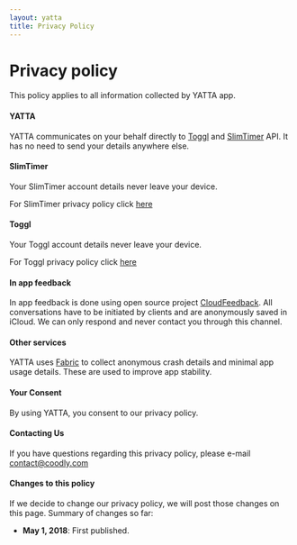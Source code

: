 ```yaml
---
layout: yatta
title: Privacy Policy
---
```

# Privacy policy

This policy applies to all information collected by YATTA app.

#### **YATTA**
YATTA communicates on your behalf directly to [Toggl][7] and [SlimTimer][5] API. It has no need to send your details anywhere else.

#### **SlimTimer**
Your SlimTimer account details never leave your device.

For SlimTimer privacy policy click [here][2]

#### **Toggl**
Your Toggl account details never leave your device.

For Toggl privacy policy click [here][6]

#### **In app feedback**
In app feedback is done using open source project [CloudFeedback][4]. All conversations have to be initiated by clients and are anonymously saved in iCloud. We can only respond and never contact you through this channel.

#### **Other services**
YATTA uses [Fabric][3] to collect anonymous crash details and minimal app usage details. These are used to improve app stability.

#### **Your Consent**
By using YATTA, you consent to our privacy policy.

#### **Contacting Us**
If you have questions regarding this privacy policy, please e-mail [contact@coodly.com][1]

#### **Changes to this policy**
If we decide to change our privacy policy, we will post those changes on this page. Summary of changes so far:

* **May 1, 2018**: First published.


[1]: mailto:contact@coodly.com
[2]: http://slimtimer.com/help/privacy
[3]: https://fabric.io
[4]: https://github.com/coodly/CloudFeedback
[5]: http://slimtimer.com
[6]: https://toggl.com/legal/privacy/
[7]: https://toggl.com